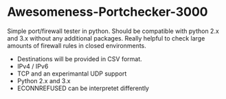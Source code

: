 # Awesomeness-Portchecker-3000
Simple port/firewall tester in python. Should be compatible with python 2.x and 3.x without any additional packages. Really helpful to check large amounts of firewall rules in closed environments.

* Destinations will be provided in CSV format.
* IPv4 / IPv6
* TCP and an experimantal UDP support
* Python 2.x and 3.x
* ECONNREFUSED can be interpretet differently
